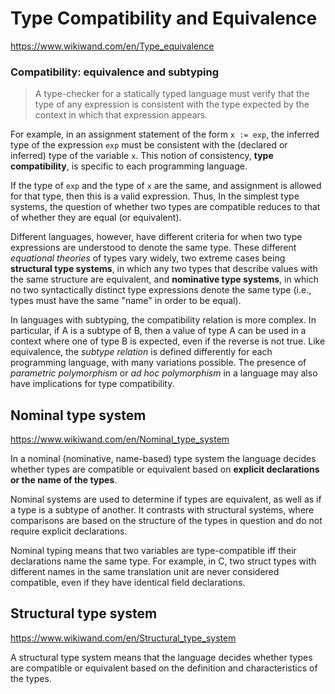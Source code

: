 # Type Compatibility and Equivalence

https://www.wikiwand.com/en/Type_equivalence


### Compatibility: equivalence and subtyping

> A type-checker for a statically typed language must verify that the type of any expression is consistent with the type expected by the context in which that expression appears.

For example, in an assignment statement of the form `x := exp`, the inferred type of the expression `exp` must be consistent with the (declared or inferred) type of the variable `x`. This notion of consistency, __type compatibility__, is specific to each programming language.

If the type of `exp` and the type of `x` are the same, and assignment is allowed for that type, then this is a valid expression. Thus, 
In the simplest type systems, the question of whether two types are compatible reduces to that of whether they are equal (or equivalent).

Different languages, however, have different criteria for when two type expressions are understood to denote the same type. These different _equational theories_ of types vary widely, two extreme cases being __structural type systems__, in which any two types that describe values with the same structure are equivalent, and __nominative type systems__, in which no two syntactically distinct type expressions denote the same type (i.e., types must have the same "name" in order to be equal).

In languages with subtyping, the compatibility relation is more complex. In particular, if A is a subtype of B, then a value of type A can be used in a context where one of type B is expected, even if the reverse is not true. Like equivalence, the *subtype relation* is defined differently for each programming language, with many variations possible. The presence of _parametric polymorphism_ or _ad hoc polymorphism_ in a language may also have implications for type compatibility.


## Nominal type system

https://www.wikiwand.com/en/Nominal_type_system

In a nominal (nominative, name-based) type system the language decides whether types are compatible or equivalent based on __explicit declarations or the name of the types__.

Nominal systems are used to determine if types are equivalent, as well as if a type is a subtype of another. It contrasts with structural systems, where comparisons are based on the structure of the types in question and do not require explicit declarations.

Nominal typing means that two variables are type-compatible iff their declarations name the same type. For example, in C, two struct types with different names in the same translation unit are never considered compatible, even if they have identical field declarations.



## Structural type system

https://www.wikiwand.com/en/Structural_type_system

A structural type system means that the language decides whether types are compatible or equivalent based on the definition and characteristics of the types.
